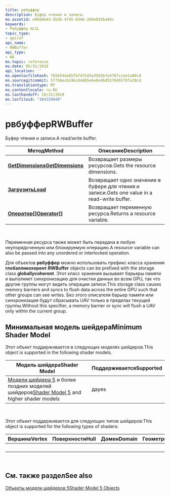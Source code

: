 ```yaml
---
title: рвбуффер
description: Буфер чтения и записи.
ms.assetid: e9b60e63-5b2b-4f45-834b-269e692ba84c
keywords:
- Рвбуффер HLSL
topic_type:
- apiref
api_name:
- RWBuffer
api_type:
- NA
ms.topic: reference
ms.date: 05/31/2018
api_location: ''
ms.openlocfilehash: 765634da85fb74f2d3a3591bfe4767ccee1a80c8
ms.sourcegitcommit: 57758ecb246c84d65e6e0e4bd5570d9176fa39cd
ms.translationtype: MT
ms.contentlocale: ru-RU
ms.lasthandoff: 10/25/2019
ms.locfileid: "104334040"
---
```

# <a name="rwbuffer"></a><span data-ttu-id="8e475-104">рвбуффер</span><span class="sxs-lookup"><span data-stu-id="8e475-104">RWBuffer</span></span>

<span data-ttu-id="8e475-105">Буфер чтения и записи.</span><span class="sxs-lookup"><span data-stu-id="8e475-105">A read/write buffer.</span></span>



| <span data-ttu-id="8e475-106">Метод</span><span class="sxs-lookup"><span data-stu-id="8e475-106">Method</span></span>                                                     | <span data-ttu-id="8e475-107">Описание</span><span class="sxs-lookup"><span data-stu-id="8e475-107">Description</span></span>                            |
|------------------------------------------------------------|----------------------------------------|
| [<span data-ttu-id="8e475-108">**GetDimensions**</span><span class="sxs-lookup"><span data-stu-id="8e475-108">**GetDimensions**</span></span>](sm5-object-rwbuffer-getdimensions.md) | <span data-ttu-id="8e475-109">Возвращает размеры ресурсов.</span><span class="sxs-lookup"><span data-stu-id="8e475-109">Gets the resource dimensions.</span></span>          |
| [<span data-ttu-id="8e475-110">**Загрузить**</span><span class="sxs-lookup"><span data-stu-id="8e475-110">**Load**</span></span>](rwbuffer-load.md)                              | <span data-ttu-id="8e475-111">Возвращает одно значение в буфере для чтения и записи.</span><span class="sxs-lookup"><span data-stu-id="8e475-111">Gets one value in a read-write buffer.</span></span> |
| <span data-ttu-id="8e475-112">[**Оператор\[\]**](sm5-object-rwbuffer-operatorindex.md)</span><span class="sxs-lookup"><span data-stu-id="8e475-112">[**Operator\[\]**](sm5-object-rwbuffer-operatorindex.md)</span></span>  | <span data-ttu-id="8e475-113">Возвращает переменную ресурса.</span><span class="sxs-lookup"><span data-stu-id="8e475-113">Returns a resource variable.</span></span>           |



 

<span data-ttu-id="8e475-114">Переменная ресурса также может быть передана в любую неупорядоченную или блокируемую операцию.</span><span class="sxs-lookup"><span data-stu-id="8e475-114">A resource variable can also be passed into any unordered or interlocked operation.</span></span>

<span data-ttu-id="8e475-115">Для объектов **рвбуффер** можно использовать префикс класса хранения **глобалликохерент**.</span><span class="sxs-lookup"><span data-stu-id="8e475-115">**RWBuffer** objects can be prefixed with the storage class **globallycoherent**.</span></span> <span data-ttu-id="8e475-116">Этот класс хранения вызывает барьеры памяти и выполняет синхронизацию для очистки данных во всем GPU, так что другие группы могут видеть операции записи.</span><span class="sxs-lookup"><span data-stu-id="8e475-116">This storage class causes memory barriers and syncs to flush data across the entire GPU such that other groups can see writes.</span></span> <span data-ttu-id="8e475-117">Без этого описателя барьер памяти или синхронизация будут сбрасывать UAV только в пределах текущей группы.</span><span class="sxs-lookup"><span data-stu-id="8e475-117">Without this specifier, a memory barrier or sync will flush a UAV only within the current group.</span></span>

## <a name="minimum-shader-model"></a><span data-ttu-id="8e475-118">Минимальная модель шейдера</span><span class="sxs-lookup"><span data-stu-id="8e475-118">Minimum Shader Model</span></span>

<span data-ttu-id="8e475-119">Этот объект поддерживается в следующих моделях шейдеров.</span><span class="sxs-lookup"><span data-stu-id="8e475-119">This object is supported in the following shader models.</span></span>



| <span data-ttu-id="8e475-120">Модель шейдера</span><span class="sxs-lookup"><span data-stu-id="8e475-120">Shader Model</span></span>                                                                | <span data-ttu-id="8e475-121">Поддерживается</span><span class="sxs-lookup"><span data-stu-id="8e475-121">Supported</span></span> |
|-----------------------------------------------------------------------------|-----------|
| <span data-ttu-id="8e475-122">[Модели шейдера 5](d3d11-graphics-reference-sm5.md) и более поздних моделей шейдеров</span><span class="sxs-lookup"><span data-stu-id="8e475-122">[Shader Model 5](d3d11-graphics-reference-sm5.md) and higher shader models</span></span> | <span data-ttu-id="8e475-123">да</span><span class="sxs-lookup"><span data-stu-id="8e475-123">yes</span></span>       |



 

<span data-ttu-id="8e475-124">Этот объект поддерживается для следующих типов шейдеров:</span><span class="sxs-lookup"><span data-stu-id="8e475-124">This object is supported for the following types of shaders:</span></span>



| <span data-ttu-id="8e475-125">Вершина</span><span class="sxs-lookup"><span data-stu-id="8e475-125">Vertex</span></span> | <span data-ttu-id="8e475-126">Поверхности</span><span class="sxs-lookup"><span data-stu-id="8e475-126">Hull</span></span> | <span data-ttu-id="8e475-127">Домен</span><span class="sxs-lookup"><span data-stu-id="8e475-127">Domain</span></span> | <span data-ttu-id="8e475-128">Геометрия</span><span class="sxs-lookup"><span data-stu-id="8e475-128">Geometry</span></span> | <span data-ttu-id="8e475-129">Пиксель</span><span class="sxs-lookup"><span data-stu-id="8e475-129">Pixel</span></span> | <span data-ttu-id="8e475-130">Вычисления</span><span class="sxs-lookup"><span data-stu-id="8e475-130">Compute</span></span> |
|--------|------|--------|----------|-------|---------|
|        |      |        |          | <span data-ttu-id="8e475-131">x</span><span class="sxs-lookup"><span data-stu-id="8e475-131">x</span></span>     | <span data-ttu-id="8e475-132">x</span><span class="sxs-lookup"><span data-stu-id="8e475-132">x</span></span>       |



 

## <a name="see-also"></a><span data-ttu-id="8e475-133">См. также раздел</span><span class="sxs-lookup"><span data-stu-id="8e475-133">See also</span></span>

<dl> <dt>

[<span data-ttu-id="8e475-134">Объекты модели шейдеров 5</span><span class="sxs-lookup"><span data-stu-id="8e475-134">Shader Model 5 Objects</span></span>](d3d11-graphics-reference-sm5-objects.md)
</dt> </dl>

 

 




